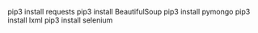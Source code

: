 pip3 install requests
pip3 install BeautifulSoup
pip3 install pymongo
pip3 install lxml
pip3 install selenium